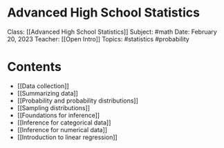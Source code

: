 # Advanced High School Statistics

Class: [[Advanced High School Statistics]]
Subject: #math 
Date: February 20, 2023
Teacher: [[Open Intro]]
Topics: #statistics #probability 

# Contents
- [[Data collection]]
- [[Summarizing data]]
- [[Probability and probability distributions]]
- [[Sampling distributions]]
- [[Foundations for inference]]
- [[Inference for categorical data]]
- [[Inference for numerical data]]
- [[Introduction to linear regression]]